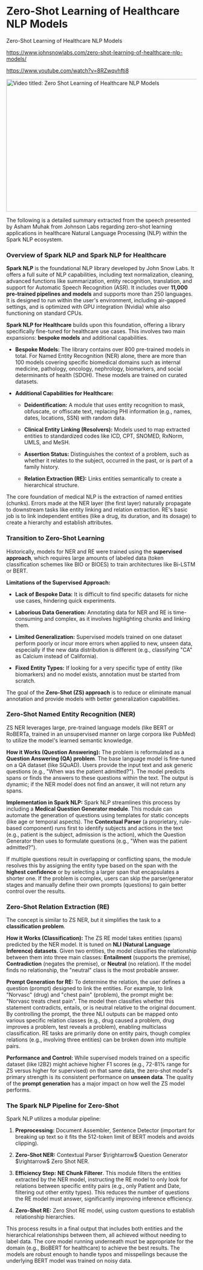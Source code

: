 # Zero-Shot Learning of Healthcare NLP Models
Zero-Shot Learning of Healthcare NLP Models

<https://www.johnsnowlabs.com/zero-shot-learning-of-healthcare-nlp-models/>

<https://www.youtube.com/watch?v=8RZwqvhfti8>

<img src="/media/image.jpg" title="Video titled: Zero Shot Learning of Healthcare NLP Models" style="width:6.3125in;height:3.65625in" />

The following is a detailed summary extracted from the speech presented by Asham Muhak from Johnson Labs regarding zero-shot learning applications in healthcare Natural Language Processing (NLP) within the Spark NLP ecosystem.

### **Overview of Spark NLP and Spark NLP for Healthcare**

**Spark NLP** is the foundational NLP library developed by John Snow Labs. It offers a full suite of NLP capabilities, including text normalization, cleaning, advanced functions like summarization, entity recognition, translation, and support for Automatic Speech Recognition (ASR). It includes over **11,000 pre-trained pipelines and models** and supports more than 250 languages. It is designed to run within the user's environment, including air-gapped settings, and is optimized with GPU integration (Nvidia) while also functioning on standard CPUs.

**Spark NLP for Healthcare** builds upon this foundation, offering a library specifically fine-tuned for healthcare use cases. This involves two main expansions: **bespoke models** and additional capabilities.

- **Bespoke Models:** The library contains over 800 pre-trained models in total. For Named Entity Recognition (NER) alone, there are more than 100 models covering specific biomedical domains such as internal medicine, pathology, oncology, nephrology, biomarkers, and social determinants of health (SDOH). These models are trained on curated datasets.

- **Additional Capabilities for Healthcare:**

  - **Deidentification:** A module that uses entity recognition to mask, obfuscate, or offiscate text, replacing PHI information (e.g., names, dates, locations, SSN) with random data.

  - **Clinical Entity Linking (Resolvers):** Models used to map extracted entities to standardized codes like ICD, CPT, SNOMED, RxNorm, UMLS, and MeSH.

  - **Assertion Status:** Distinguishes the context of a problem, such as whether it relates to the subject, occurred in the past, or is part of a family history.

  - **Relation Extraction (RE):** Links entities semantically to create a hierarchical structure.

The core foundation of medical NLP is the extraction of named entities (chunks). Errors made at the NER layer (the first layer) naturally propagate to downstream tasks like entity linking and relation extraction. RE's basic job is to link independent entities (like a drug, its duration, and its dosage) to create a hierarchy and establish attributes.

### **Transition to Zero-Shot Learning**

Historically, models for NER and RE were trained using the **supervised approach**, which requires large amounts of labeled data (token classification schemes like BIO or BIOES) to train architectures like Bi-LSTM or BERT.

**Limitations of the Supervised Approach:**

- **Lack of Bespoke Data:** It is difficult to find specific datasets for niche use cases, hindering quick experiments.

- **Laborious Data Generation:** Annotating data for NER and RE is time-consuming and complex, as it involves highlighting chunks and linking them.

- **Limited Generalization:** Supervised models trained on one dataset perform poorly or incur more errors when applied to new, unseen data, especially if the new data distribution is different (e.g., classifying "CA" as Calcium instead of California).

- **Fixed Entity Types:** If looking for a very specific type of entity (like biomarkers) and no model exists, annotation must be started from scratch.

The goal of the **Zero-Shot (ZS) approach** is to reduce or eliminate manual annotation and provide models with better generalization capabilities.

### **Zero-Shot Named Entity Recognition (NER)**

ZS NER leverages large, pre-trained language models (like BERT or RoBERTa, trained in an unsupervised manner on large corpora like PubMed) to utilize the model's learned semantic knowledge.

**How it Works (Question Answering):** The problem is reformulated as a **Question Answering (QA) problem**. The base language model is fine-tuned on a QA dataset (like SQuAD). Users provide the input text and ask generic questions (e.g., "When was the patient admitted?"). The model predicts spans or finds the answers to these questions within the text. The output is dynamic; if the NER model does not find an answer, it will not return any spans.

**Implementation in Spark NLP:** Spark NLP streamlines this process by including a **Medical Question Generator module**. This module can automate the generation of questions using templates for static concepts (like age or temporal aspects). The **Contextual Parser** (a proprietary, rule-based component) runs first to identify subjects and actions in the text (e.g., patient is the subject, admission is the action), which the Question Generator then uses to formulate questions (e.g., "When was the patient admitted?").

If multiple questions result in overlapping or conflicting spans, the module resolves this by assigning the entity type based on the span with the **highest confidence** or by selecting a larger span that encapsulates a shorter one. If the problem is complex, users can skip the parser/generator stages and manually define their own prompts (questions) to gain better control over the results.

### **Zero-Shot Relation Extraction (RE)**

The concept is similar to ZS NER, but it simplifies the task to a **classification problem**.

**How it Works (Classification):** The ZS RE model takes entities (spans) predicted by the NER model. It is tuned on **NLI (Natural Language Inference) datasets**. Given two entities, the model classifies the relationship between them into three main classes: **Entailment** (supports the premise), **Contradiction** (negates the premise), or **Neutral** (no relation). If the model finds no relationship, the "neutral" class is the most probable answer.

**Prompt Generation for RE:** To determine the relation, the user defines a question (prompt) designed to link the entities. For example, to link "Norvasc" (drug) and "chest pain" (problem), the prompt might be: "Norvasc treats chest pain". The model then classifies whether this statement contradicts, entails, or is neutral relative to the original document. By controlling the prompt, the three NLI outputs can be mapped onto various specific relation classes (e.g., drug caused a problem, drug improves a problem, test reveals a problem), enabling multiclass classification. RE tasks are primarily done on entity pairs, though complex relations (e.g., involving three entities) can be broken down into multiple pairs.

**Performance and Control:** While supervised models trained on a specific dataset (like I2B2) might achieve higher F1 scores (e.g., 72-81% range for ZS versus higher for supervised) on that same data, the zero-shot model's primary strength is its consistent performance on **unseen data**. The quality of the **prompt generation** has a major impact on how well the ZS model performs.

### **The Spark NLP Pipeline for Zero-Shot**

Spark NLP utilizes a modular pipeline:

1.  **Preprocessing:** Document Assembler, Sentence Detector (important for breaking up text so it fits the 512-token limit of BERT models and avoids clipping).

2.  **Zero-Shot NER:** Contextual Parser \$\rightarrow\$ Question Generator \$\rightarrow\$ Zero Shot NER.

3.  **Efficiency Step:** **NE Chunk Filterer**. This module filters the entities extracted by the NER model, instructing the RE model to only look for relations between specific entity pairs (e.g., only Patient and Date, filtering out other entity types). This reduces the number of questions the RE model must answer, significantly improving inference efficiency.

4.  **Zero-Shot RE:** Zero Shot RE model, using custom questions to establish relationship hierarchies.

This process results in a final output that includes both entities and the hierarchical relationships between them, all achieved without needing to label data. The core model running underneath must be appropriate for the domain (e.g., BioBERT for healthcare) to achieve the best results. The models are robust enough to handle typos and misspellings because the underlying BERT model was trained on noisy data.